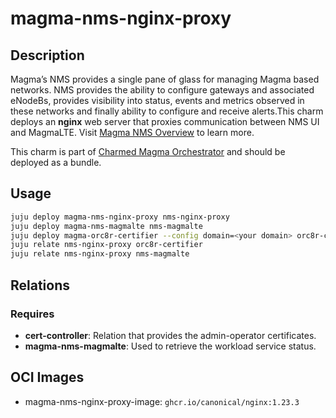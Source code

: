 # magma-nms-nginx-proxy

## Description

Magma’s NMS provides a single pane of glass for managing Magma based networks. NMS provides the
ability to configure gateways and associated eNodeBs, provides visibility into status, events and
metrics observed in these networks and finally ability to configure and receive alerts.This charm 
deploys an **nginx** web server that proxies communication between NMS UI and MagmaLTE. Visit 
[Magma NMS Overview](https://docs.magmacore.org/docs/nms/nms_arch_overview) to learn more.

This charm is part of [Charmed Magma Orchestrator](https://charmhub.io/magma-orc8r/) and should
be deployed as a bundle.

## Usage

```bash
juju deploy magma-nms-nginx-proxy nms-nginx-proxy
juju deploy magma-nms-magmalte nms-magmalte
juju deploy magma-orc8r-certifier --config domain=<your domain> orc8r-certifier
juju relate nms-nginx-proxy orc8r-certifier
juju relate nms-nginx-proxy nms-magmalte
```

## Relations

### Requires

- **cert-controller**: Relation that provides the admin-operator certificates.
- **magma-nms-magmalte**: Used to retrieve the workload service status.

## OCI Images

- magma-nms-nginx-proxy-image: `ghcr.io/canonical/nginx:1.23.3`

